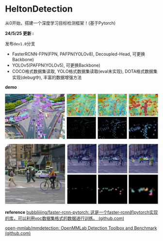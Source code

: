 # HeltonDetection
从0开始，搭建一个深度学习目标检测框架！(基于Pytorch)

**24/5/25 更新 :**

发布`dev1.0`分支 

- FasterRCNN-FPN(FPN, PAFPN(YOLOv8), Decoupled-Head, 可更换Backbone)
- YOLOv5(PAFPN(YOLOv5), 可更换Backbone)
- COCO格式数据集读取, YOLO格式数据集读取(eval未实现), DOTA格式数据集实现(debug中), 丰富的数据增强方法

**demo**

![1](https://github.com/Scienthusiasts/HeltonDetection/blob/dev1.0/demo/1.jpg)

![2](https://github.com/Scienthusiasts/HeltonDetection/blob/dev1.0/demo/2.jpg)

**reference**
[bubbliiiing/faster-rcnn-pytorch: 这是一个faster-rcnn的pytorch实现的库，可以利用voc数据集格式的数据进行训练。 (github.com)](https://github.com/bubbliiiing/faster-rcnn-pytorch)

[open-mmlab/mmdetection: OpenMMLab Detection Toolbox and Benchmark (github.com)](https://github.com/open-mmlab/mmdetection)


